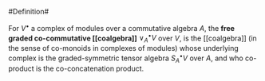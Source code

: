 #Definition#

For $V^\bullet$ a complex of modules over a commutative algebra $A$, the **free graded co-commutative [[coalgebra]]** 
$\vee^\bullet_A V$ over $V$, is the [[coalgebra]] (in the sense of co-monoids in complexes of modules) whose underlying complex is the graded-symmetric tensor algebra $S^\bullet_A V$ over $A$, and who co-product is the co-concatenation product.

